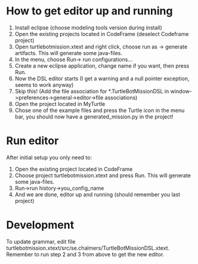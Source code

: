 # How to get editor up and running
1. Install eclipse (choose modeling tools version during install)
2. Open the existing projects located in CodeFrame (deselect Codeframe project)
3. Open turtlebotmission.xtext and right click, choose run as -> generate artifacts. This will generate some java-files.
4. In the menu, choose Run-> run configurations...
5. Create a new eclipse application, change name if you want, then press Run.
6. Now the DSL editor starts (I get a warning and a null pointer exception, seems to work anyway)
7. Skip this! (Add the file association for *.TurtleBotMissionDSL in window->preferences->general->editor->file associations)
8. Open the project located in MyTurtle
9. Chose one of the example files and press the Turtle icon in the menu bar, you should now have a generated_mission.py in the project!


# Run editor
After initial setup you only need to:
1. Open the existing project located in CodeFrame
2. Choose project turtlebotmission.xtext and press Run. This will generate some java-files.
3. Run->run history->you_config_name
4. And we are done, editor up and running (should remember you last project)

# Development
To update grammar, edit file turtlebotmission.xtext/src/se.chalmers/TurtleBotMissionDSL.xtext. 
Remember to run step 2 and 3 from above to get the new editor.
